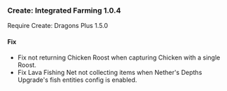 ### Create: Integrated Farming 1.0.4

Require Create: Dragons Plus 1.5.0

#### Fix
- Fix not returning Chicken Roost when capturing Chicken with a single Roost.
- Fix Lava Fishing Net not collecting items when Nether's Depths Upgrade's fish entities config is enabled.